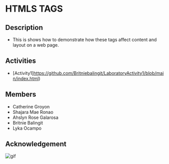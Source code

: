 # HTMLS TAGS

## Description
- This is shows how to demonstrate how these tags affect content and layout on a web page.
## Activities
* [Activity1]https://github.com/Britniebalingit/LaboratoryActivity1/blob/main/index.html)
## Members
* Catherine Groyon
* Shajara Mae Ronao
* Ahslyn Rose Galarosa
* Britnie Balingit
* Lyka Ocampo
## Acknowledgement
![gif](https://gifdb.com/images/high/you-are-the-princess-animated-text-pink-tiara-rp4d1havt3s3uroi.webp)

